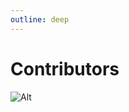 ```yaml
---
outline: deep
---
```


# Contributors

![Alt](https://repobeats.axiom.co/api/embed/5731b0fc10956ab00ceae59e7da402a6322fd73d.svg "Repobeats analytics image")